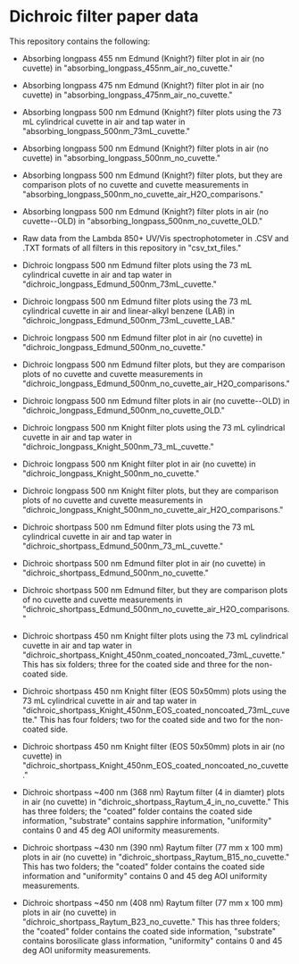 # Dichroic filter paper data 

This repository contains the following:

- Absorbing longpass 455 nm Edmund (Knight?) filter plot in air (no cuvette) in "absorbing_longpass_455nm_air_no_cuvette."

- Absorbing longpass 475 nm Edmund (Knight?) filter plot in air (no cuvette) in "absorbing_longpass_475nm_air_no_cuvette."

- Absorbing longpass 500 nm Edmund (Knight?) filter plots using the 73 mL cylindrical cuvette in air and tap water in "absorbing_longpass_500nm_73mL_cuvette."

- Absorbing longpass 500 nm Edmund (Knight?) filter plots in air (no cuvette) in "absorbing_longpass_500nm_no_cuvette."

- Absorbing longpass 500 nm Edmund (Knight?) filter plots, but they are comparison plots of no cuvette and cuvette measurements in "absorbing_longpass_500nm_no_cuvette_air_H2O_comparisons."

- Absorbing longpass 500 nm Edmund (Knight?) filter plots in air (no cuvette--OLD) in "absorbing_longpass_500nm_no_cuvette_OLD."

- Raw data from the Lambda 850+ UV/Vis spectrophotometer in .CSV and .TXT formats of all filters in this repository in "csv_txt_files."

- Dichroic longpass 500 nm Edmund filter plots using the 73 mL cylindrical cuvette in air and tap water in "dichroic_longpass_Edmund_500nm_73mL_cuvette."

- Dichroic longpass 500 nm Edmund filter plots using the 73 mL cylindrical cuvette in air and linear-alkyl benzene (LAB) in "dichroic_longpass_Edmund_500nm_73mL_cuvette_LAB."

- Dichroic longpass 500 nm Edmund filter plot in air (no cuvette) in "dichroic_longpass_Edmund_500nm_no_cuvette." 

- Dichroic longpass 500 nm Edmund filter plots, but they are comparison plots of no cuvette and cuvette measurements in "dichroic_longpass_Edmund_500nm_no_cuvette_air_H2O_comparisons."

- Dichroic longpass 500 nm Edmund filter plots in air (no cuvette--OLD) in "dichroic_longpass_Edmund_500nm_no_cuvette_OLD."

- Dichroic longpass 500 nm Knight filter plots using the 73 mL cylindrical cuvette in air and tap water in "dichroic_longpass_Knight_500nm_73_mL_cuvette."

- Dichroic longpass 500 nm Knight filter plot in air (no cuvette) in "dichroic_longpass_Knight_500nm_no_cuvette." 

- Dichroic longpass 500 nm Knight filter plots, but they are comparison plots of no cuvette and cuvette measurements in "dichroic_longpass_Knight_500nm_no_cuvette_air_H2O_comparisons."

- Dichroic shortpass 500 nm Edmund filter plots using the 73 mL cylindrical cuvette in air and tap water in "dichroic_shortpass_Edmund_500nm_73_mL_cuvette." 

- Dichroic shortpass 500 nm Edmund filter plot in air (no cuvette) in "dichroic_shortpass_Edmund_500nm_no_cuvette." 

- Dichroic shortpass 500 nm Edmund filter, but they are comparison plots of no cuvette and cuvette measurements in "dichroic_shortpass_Edmund_500nm_no_cuvette_air_H2O_comparisons."

- Dichroic shortpass 450 nm Knight filter plots using the 73 mL cylindrical cuvette in air and tap water in "dichroic_shortpass_Knight_450nm_coated_noncoated_73mL_cuvette." This has six folders; three for the coated side and three for the non-coated side.

- Dichroic shortpass 450 nm Knight filter (EOS 50x50mm) plots using the 73 mL cylindrical cuvette in air and tap water in "dichroic_shortpass_Knight_450nm_EOS_coated_noncoated_73mL_cuvette." This has four folders; two for the coated side and two for the non-coated side.

- Dichroic shortpass 450 nm Knight filter (EOS 50x50mm) plots in air (no cuvette) in "dichroic_shortpass_Knight_450nm_EOS_coated_noncoated_no_cuvette." 

- Dichroic shortpass ~400 nm (368 nm) Raytum filter (4 in diamter) plots in air (no cuvette) in "dichroic_shortpass_Raytum_4_in_no_cuvette." This has three folders; the "coated" folder contains the coated side information, "substrate" contains sapphire information, "uniformity" contains 0 and 45 deg AOI uniformity measurements.

- Dichroic shortpass ~430 nm (390 nm) Raytum filter (77 mm x 100 mm) plots in air (no cuvette) in "dichroic_shortpass_Raytum_B15_no_cuvette." This has two folders; the "coated" folder contains the coated side information and "uniformity" contains 0 and 45 deg AOI uniformity measurements.

- Dichroic shortpass ~450 nm (408 nm) Raytum filter (77 mm x 100 mm) plots in air (no cuvette) in "dichroic_shortpass_Raytum_B23_no_cuvette." This has three folders; the "coated" folder contains the coated side information, "substrate" contains borosilicate glass information, "uniformity" contains 0 and 45 deg AOI uniformity measurements.
